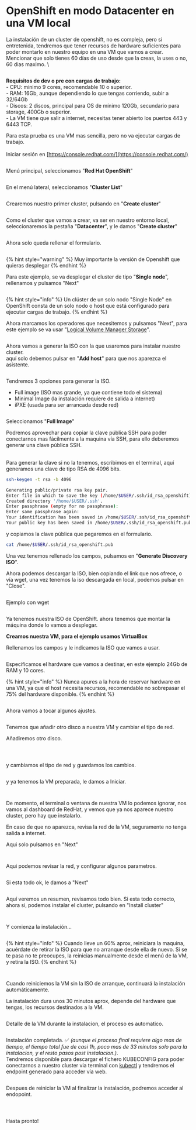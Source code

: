 # OpenShift en modo Datacenter en una VM local

La instalación de un cluster de openshift, no es compleja, pero si entretenida, tendremos que tener recursos de hardware suficientes para poder montarlo en nuestro equipo en una VM que vamos a crear. Mencionar que solo tienes 60 días de uso desde que la creas, la uses o no, 60 dias maximo. \


<figure><img src="../.gitbook/assets/image (149).png" alt=""><figcaption></figcaption></figure>

**Requisitos de dev o pre con cargas de trabajo:**\
\- CPU: minimo 9 cores, recomendable 10 o superior.\
\- RAM: 16Gb, aunque dependiendo lo que tengas corriendo, subir a 32/64Gb\
\- Discos: 2 discos, principal para OS de mínimo 120Gb, secundario para storage, 400Gb o superior.\
\- La VM tiene que salir a internet, necesitas tener abierto los puertos 443 y 6443 TCP.&#x20;

Para esta prueba es una VM mas sencilla, pero no va ejecutar cargas de trabajo. \
\
Iniciar sesión en [https://console.redhat.com/](https://console.redhat.com/)

<figure><img src="../.gitbook/assets/Captura desde 2024-12-02 16-54-38.png" alt=""><figcaption></figcaption></figure>

Menú principal, seleccionamos "**Red Hat OpenShift**"

<figure><img src="../.gitbook/assets/image (105).png" alt=""><figcaption></figcaption></figure>

En el menú lateral, seleccionamos "**Cluster List**"

<figure><img src="../.gitbook/assets/image (106).png" alt=""><figcaption></figcaption></figure>

Crearemos nuestro primer cluster, pulsando en "**Create cluster**"

<figure><img src="../.gitbook/assets/image (107).png" alt=""><figcaption></figcaption></figure>

Como el cluster que vamos a crear, va ser en nuestro entorno local, seleccionaremos la pestaña "**Datacenter**", y le damos "**Create cluster**"

<figure><img src="../.gitbook/assets/image (108).png" alt=""><figcaption></figcaption></figure>

Ahora solo queda rellenar el formulario.

<figure><img src="../.gitbook/assets/image (110).png" alt=""><figcaption></figcaption></figure>

{% hint style="warning" %}
Muy importante la versión de Openshift que quieras desplegar
{% endhint %}



Para este ejemplo, se va desplegar el cluster de tipo "**Single node**", rellenamos y pulsamos "Next"

<figure><img src="../.gitbook/assets/image (111).png" alt=""><figcaption></figcaption></figure>

{% hint style="info" %}
Un clúster de un solo nodo "Single Node" en OpenShift consta de un solo nodo o host que está configurado para ejecutar cargas de trabajo.
{% endhint %}



Ahora marcamos los operadores que necesitemos y pulsamos "Next", para este ejemplo se va usar "[Logical Volume Manager Storage](https://docs.redhat.com/es/documentation/red_hat_enterprise_linux/8/html-single/configuring_and_managing_logical_volumes/index)".

<figure><img src="../.gitbook/assets/image (114).png" alt=""><figcaption></figcaption></figure>

Ahora vamos a generar la ISO con la que usaremos para instalar nuestro cluster.\
aquí solo debemos pulsar en "**Add host**" para que nos aparezca el asistente.&#x20;

<figure><img src="../.gitbook/assets/image (115).png" alt=""><figcaption></figcaption></figure>

Tendremos 3 opciones para generar la ISO.

* Full image (ISO mas grande, ya que contiene todo el sistema)
* Minimal Image (la instalación requiere de salida a internet)
* iPXE (usada para ser arrancada desde red)

<figure><img src="../.gitbook/assets/image (117).png" alt=""><figcaption></figcaption></figure>

Seleccionamos "**Full Image**"

Podremos aprovechar para copiar la clave pública SSH para poder conectarnos mas fácilmente a la maquina vía SSH, para ello deberemos generar una clave pública SSH.&#x20;

\
Para generar la clave si no la tenemos, escribimos en el terminal, aquí generamos una clave de tipo RSA de 4096 bits.&#x20;

```sh
ssh-keygen -t rsa -b 4096
```

```sh
Generating public/private rsa key pair.
Enter file in which to save the key (/home/$USER/.ssh/id_rsa_openshift): 
Created directory '/home/$USER/.ssh'.
Enter passphrase (empty for no passphrase): 
Enter same passphrase again: 
Your identification has been saved in /home/$USER/.ssh/id_rsa_openshift
Your public key has been saved in /home/$USER/.ssh/id_rsa_openshift.pub
```

y copiamos la clave pública que pegaremos en el formulario.

```sh
cat /home/$USER/.ssh/id_rsa_openshift.pub
```

Una vez tenemos rellenado los campos, pulsamos en "**Generate Discovery ISO**".&#x20;

Ahora podemos descargar la ISO, bien copiando el link que nos ofrece, o vía wget, una vez tenemos la iso descargada en local, podemos pulsar en "Close".&#x20;

<figure><img src="../.gitbook/assets/image (118).png" alt=""><figcaption></figcaption></figure>

Ejemplo con wget

<figure><img src="../.gitbook/assets/image (119).png" alt=""><figcaption></figcaption></figure>

Ya tenemos nuestra ISO de OpenShift. ahora tenemos que montar la máquina donde lo vamos a desplegar.&#x20;



**Creamos nuestra VM, para el ejemplo usamos VirtualBox**

Rellenamos los campos y le indicamos la ISO que vamos a usar.&#x20;

<figure><img src="../.gitbook/assets/image (122).png" alt=""><figcaption></figcaption></figure>

Especificamos el hardware que vamos a destinar, en este ejemplo 24Gb de RAM y 10 cores.&#x20;

{% hint style="info" %}
Nunca apures a la hora de reservar hardware en una VM, ya que el host necesita recursos, recomendable no sobrepasar el 75% del hardware disponible.
{% endhint %}

<figure><img src="../.gitbook/assets/image (121).png" alt=""><figcaption></figcaption></figure>

Ahora vamos a tocar algunos ajustes.

<figure><img src="../.gitbook/assets/image (123).png" alt=""><figcaption></figcaption></figure>

Tenemos que añadir otro disco a nuestra VM y cambiar el tipo de red.&#x20;

Añadiremos otro disco.

<figure><img src="../.gitbook/assets/Captura desde 2024-12-02 17-51-38.png" alt=""><figcaption></figcaption></figure>

<figure><img src="../.gitbook/assets/image (124).png" alt=""><figcaption></figcaption></figure>

<figure><img src="../.gitbook/assets/image (125).png" alt=""><figcaption></figcaption></figure>

y cambiamos el tipo de red y guardamos los cambios.

<figure><img src="../.gitbook/assets/image (126).png" alt=""><figcaption></figcaption></figure>

y ya tenemos la VM preparada, le damos a Iniciar.&#x20;

<figure><img src="../.gitbook/assets/image (127).png" alt=""><figcaption></figcaption></figure>

<figure><img src="../.gitbook/assets/image (138).png" alt=""><figcaption></figcaption></figure>

De momento, el terminal o ventana de nuestra VM lo podemos ignorar, nos vamos al dashboard de RedHat, y vemos que ya nos aparece nuestro cluster, pero hay que instalarlo.&#x20;

En caso de que no aparezca, revisa la red de la VM, seguramente no tenga salida a internet.

Aqui solo pulsamos en "Next"

<figure><img src="../.gitbook/assets/image (130).png" alt=""><figcaption></figcaption></figure>

<figure><img src="../.gitbook/assets/image (131).png" alt=""><figcaption></figcaption></figure>

Aqui podemos revisar la red, y configurar algunos parametros.&#x20;

<figure><img src="../.gitbook/assets/image (132).png" alt=""><figcaption></figcaption></figure>

Si esta todo ok, le damos a "Next"

<figure><img src="../.gitbook/assets/image (133).png" alt=""><figcaption></figcaption></figure>

Aquí veremos un resumen, revisamos todo bien. Si esta todo correcto, ahora si, podemos instalar el cluster, pulsando en "Install cluster"

<figure><img src="../.gitbook/assets/image (134).png" alt=""><figcaption></figcaption></figure>

<figure><img src="../.gitbook/assets/image (136).png" alt=""><figcaption></figcaption></figure>

Y comienza la instalación...

<figure><img src="../.gitbook/assets/image (137).png" alt=""><figcaption></figcaption></figure>

{% hint style="info" %}
Cuando lleve un 60% aprox, reiniciara la maquina, acuérdate de retirar la ISO para que no arranque desde ella de nuevo. Si se te pasa no te preocupes, la reinicias manualmente desde el menú de la VM, y retira la ISO.
{% endhint %}

<figure><img src="../.gitbook/assets/image (139).png" alt=""><figcaption></figcaption></figure>

<figure><img src="../.gitbook/assets/image (140).png" alt=""><figcaption></figcaption></figure>

Cuando reiniciemos la VM sin la ISO de arranque, continuará la instalación automáticamente.&#x20;

La instalación dura unos 30 minutos aprox, depende del hardware que tengas, los recursos destinados a la VM.

<figure><img src="../.gitbook/assets/image (143).png" alt=""><figcaption></figcaption></figure>

Detalle de la VM durante la instalacion, el proceso es automatico. &#x20;

<figure><img src="../.gitbook/assets/Captura desde 2024-12-02 18-21-29.png" alt=""><figcaption></figcaption></figure>

Instalación completada. ✅ _(aunque el proceso final requiere algo mas de tiempo, el tiempo total fue de casi 1h, poco mas de 33 minutos solo para la instalacion, y el resto pasos post instalacion.)_.\
Tendremos disponible para descargar el fichero KUBECONFIG para poder conectarnos a nuestro cluster via terminal con [kubectl](https://kubernetes.io/docs/tasks/tools/#kubectl) y tendremos el endpoint generado para acceder vía web.&#x20;

<figure><img src="../.gitbook/assets/image (145).png" alt=""><figcaption></figcaption></figure>

Despues de reiniciar la VM al finalizar la instalación, podremos acceder al endopoint.&#x20;

<figure><img src="../.gitbook/assets/image (14).png" alt=""><figcaption></figcaption></figure>

<figure><img src="../.gitbook/assets/image (147).png" alt=""><figcaption></figcaption></figure>

<figure><img src="../.gitbook/assets/image (148).png" alt=""><figcaption></figcaption></figure>

Hasta pronto!
